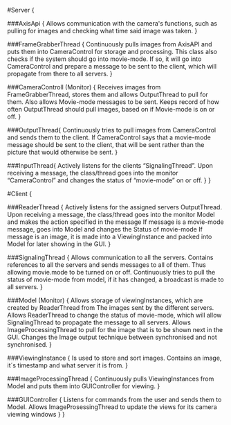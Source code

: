 #Server
{


###AxisApi
{
Allows communication with the camera's functions, such as pulling for images and checking what time said image was taken.
}

###FrameGrabberThread
{
Continuously pulls images from AxisAPI and puts them into CameraControl for storage and processing. 
This class also checks if the system should go into movie-mode. If so, it will go into CameraControl and prepare a message to be sent to the client, which will propagate from there to all servers. 
}

###CameraControll (Monitor)
{
Receives images from FrameGrabberThread, stores them and allows OutputThread to pull for them.
Also allows Movie-mode messages to be sent.
Keeps record of how often OutputThread should pull images, based on if Movie-mode is on or off.
}

###OutputThread{
Continuously tries to pull images from CameraControl and sends them to the client.
If CameraControl says that a movie-mode message should be sent to the client, that will be sent rather than the picture that would otherwise be sent.
}

###InputThread{
Actively listens for the clients “SignalingThread”. Upon receiving a message, the class/thread goes into the monitor “CameraControl” and changes the status of “movie-mode” on or off. 
}
}

#Client
{

###ReaderThread
{
Actively listens for the assigned servers OutputThread. Upon receiving a message, the class/thread goes into the monitor Model and makes the action specified in the message
If message is a movie-mode message, goes into Model and changes the Status of movie-mode
If message is an image, it is made into a ViewingInstance and packed into Model for later showing in the GUI. 
}

###SignalingThread
{
Allows communication to all the servers.
Contains references to all the servers and sends messages to all of them. Thus allowing movie.mode to be turned on or off.
Continuously tries to pull the status of movie-mode from model, if it has changed, a broadcast is made to all servers.
}

###Model (Monitor)
{
Allows storage of viewingInstances, which are created by ReaderThread from The images sent by the different servers.
Allows ReaderThread to change the status of movie-mode, which will allow SignalingThread to propagate the message to all servers.
Allows ImageProcessingThread to pull for the image that is to be shown next in the GUI.
Changes the Image output technique between synchronised and not synchronised.
}

###ViewingInstance
{
Is used to store and sort images.
Contains an image, it´s timestamp and what server it is from.
}

###ImageProcessingThread
{
Continuously pulls ViewingInstances from Model and puts them into GUIController for viewing. 
}

###GUIController
{
Listens for commands from the user and sends them to Model.
Allows ImageProsessingThread to update the views for its camera viewing windows
}
}
